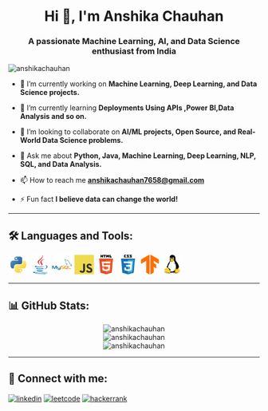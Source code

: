<h1 align="center">Hi 👋, I'm Anshika Chauhan</h1>
<h3 align="center">A passionate Machine Learning, AI, and Data Science enthusiast from India</h3>

<p align="left"> 
  <img src="https://komarev.com/ghpvc/?username=anshikachauhan&label=Profile%20views&color=0e75b6&style=flat" alt="anshikachauhan" /> 
</p>

- 🔭 I’m currently working on **Machine Learning, Deep Learning, and Data Science projects.**

- 🌱 I’m currently learning **Deployments Using APIs ,Power BI,Data Analysis and so on.**

- 👯 I’m looking to collaborate on **AI/ML projects, Open Source, and Real-World Data Science problems.**

- 💬 Ask me about **Python, Java, Machine Learning, Deep Learning, NLP, SQL, and Data Analysis.**

- 📫 How to reach me **anshikachauhan7658@gmail.com**

- ⚡ Fun fact **I believe data can change the world!**

---

## 🛠️ Languages and Tools:

<p align="left">
  <img src="https://raw.githubusercontent.com/devicons/devicon/master/icons/python/python-original.svg" alt="python" width="40" height="40"/>
  <img src="https://raw.githubusercontent.com/devicons/devicon/master/icons/java/java-original.svg" alt="java" width="40" height="40"/>
  <img src="https://raw.githubusercontent.com/devicons/devicon/master/icons/mysql/mysql-original-wordmark.svg" alt="mysql" width="40" height="40"/>
  <img src="https://raw.githubusercontent.com/devicons/devicon/master/icons/javascript/javascript-original.svg" alt="js" width="40" height="40"/>
  <img src="https://raw.githubusercontent.com/devicons/devicon/master/icons/html5/html5-original-wordmark.svg" alt="html" width="40" height="40"/>
  <img src="https://raw.githubusercontent.com/devicons/devicon/master/icons/css3/css3-original-wordmark.svg" alt="css" width="40" height="40"/>
  <img src="https://raw.githubusercontent.com/devicons/devicon/master/icons/tensorflow/tensorflow-original.svg" alt="tensorflow" width="40" height="40"/>
  <img src="https://raw.githubusercontent.com/devicons/devicon/master/icons/linux/linux-original.svg" alt="linux" width="40" height="40"/>
</p>

---

## 📊 GitHub Stats:

<p align="center">
  <img src="https://github-readme-stats.vercel.app/api?username=anshikachauhan&show_icons=true&locale=en" alt="anshikachauhan" />
  <br>
  <img src="https://github-readme-streak-stats.herokuapp.com/?user=anshikachauhan" alt="anshikachauhan" />
  <br>
  <img src="https://github-readme-stats.vercel.app/api/top-langs/?username=anshikachauhan&layout=compact" alt="anshikachauhan" />
</p>

---

## 🔗 Connect with me:

<p align="left">
<a href="https://www.linkedin.com/in/your-linkedin" target="blank"><img align="center" src="https://cdn.jsdelivr.net/npm/simple-icons@v3/icons/linkedin.svg" alt="linkedin" height="30" width="40" /></a>
<a href="https://www.leetcode.com/your-leetcode" target="blank"><img align="center" src="https://cdn.jsdelivr.net/npm/simple-icons@v3/icons/leetcode.svg" alt="leetcode" height="30" width="40" /></a>
<a href="https://www.hackerrank.com/your-hackerrank" target="blank"><img align="center" src="https://cdn.jsdelivr.net/npm/simple-icons@v3/icons/hackerrank.svg" alt="hackerrank" height="30" width="40" /></a>
</p>
